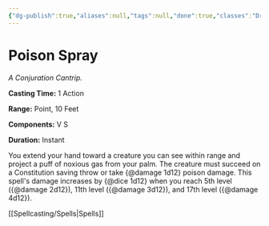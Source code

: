 ```yaml
---
{"dg-publish":true,"aliases":null,"tags":null,"done":true,"classes":"Druid, Sorcerer, Warlock, Wizard, Artificer,","spellLevel":0,"school":"Conjuration","source":"PHB","permalink":"/spells/poison-spray/","dgHomeLink":false,"dgPassFrontmatter":true}
---
```


# Poison Spray
*A Conjuration Cantrip.*

**Casting Time:** 1 Action

**Range:** Point, 10 Feet

**Components:** V S 

**Duration:** Instant

You extend your hand toward a creature you can see within range and project a puff of noxious gas from your palm. The creature must succeed on a Constitution saving throw or take {@damage 1d12} poison damage.
This spell's damage increases by {@dice 1d12} when you reach 5th level ({@damage 2d12}), 11th level ({@damage 3d12}), and 17th level ({@damage 4d12}).

[[Spellcasting/Spells|Spells]]